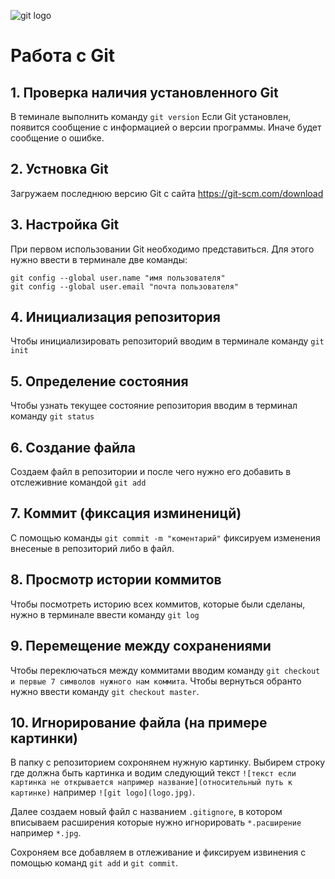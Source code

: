 ![git logo](logo.jpg)
# Работа с Git

## 1. Проверка наличия установленного Git
В теминале выполнить команду `git version`
Если Git установлен, появится сообщение с информацией о версии программы. Иначе будет сообщение о ошибке.

## 2. Устновка Git
Загружаем последнюю версию Git с сайта https://git-scm.com/download

## 3. Настройка Git
При первом использовании Git необходимо представиться. Для этого нужно ввести в терминале две команды:
```
git config --global user.name "имя пользователя"
git config --global user.email "почта пользователя"
```

## 4. Инициализация репозитория
Чтобы инициализировать репозиторий вводим в терминале команду `git init`

## 5. Определение состояния
Чтобы узнать текущее состояние репозитория вводим в терминал команду `git status`

## 6. Создание файла 
Создаем файл в репозитории и после чего нужно его добавить в отслеживние командой `git add`

## 7. Коммит (фиксация изминеницй)
С помощью команды `git commit -m "коментарий"` фиксируем изменения внесеные в репозиторий либо в файл.

## 8. Просмотр истории коммитов
Чтобы посмотреть историю всех коммитов, которые были сделаны, нужно в терминале ввести команду `git log`

## 9. Перемещение между сохранениями
Чтобы переключаться между коммитами вводим команду `git checkout и первые 7 символов нужного нам коммита`. Чтобы вернуться обранто нужно ввести команду `git checkout master`.

## 10. Игнорирование файла (на примере картинки)
В папку с репозиторием сохронянем нужную картинку. Выбирем строку где должна быть картинка и водим следующий текст `![текст если картинка не открывается например название](относительный путь к картинке)` например `![git logo](logo.jpg)`.

Далее создаем новый файл с названием `.gitignore`, в котором вписываем расширения которые нужно игнорировать `*.расширение` например `*.jpg`.

Сохроняем все добавляем в отлеживание и фиксируем извинения с помощью команд `git add` и `git commit`.
